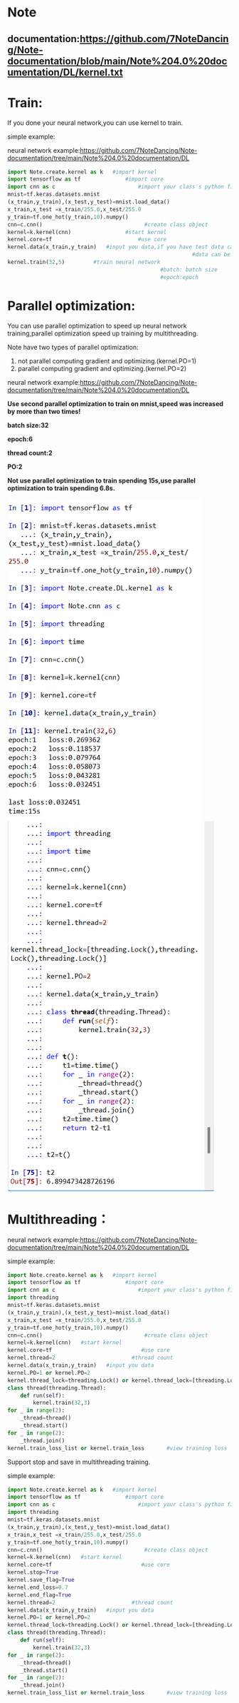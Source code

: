# Note
## documentation:https://github.com/7NoteDancing/Note-documentation/blob/main/Note%204.0%20documentation/DL/kernel.txt


# Train:
If you done your neural network,you can use kernel to train.

simple example:

neural network example:https://github.com/7NoteDancing/Note-documentation/tree/main/Note%204.0%20documentation/DL
```python
import Note.create.kernel as k   #import kernel
import tensorflow as tf              #import core
import cnn as c                          #import your class's python file
mnist=tf.keras.datasets.mnist
(x_train,y_train),(x_test,y_test)=mnist.load_data()
x_train,x_test =x_train/255.0,x_test/255.0
y_train=tf.one_hot(y_train,10).numpy()
cnn=c.cnn()                                #create class object
kernel=k.kernel(cnn)                 #start kernel
kernel.core=tf                           #use core
kernel.data(x_train,y_train)   #input you data,if you have test data can transfer to kernel API data()
                                                          #data can be a list,[data1,data2,...,datan]
kernel.train(32,5)         #train neural network
                                                #batch: batch size
                                                #epoch:epoch
```                                             


# Parallel optimization:
You can use parallel optimization to speed up neural network training,parallel optimization speed up training by multithreading.

Note have two types of parallel optimization:
1. not parallel computing gradient and optimizing.(kernel.PO=1)
2. parallel computing gradient and optimizing.(kernel.PO=2)

neural network example:https://github.com/7NoteDancing/Note-documentation/tree/main/Note%204.0%20documentation/DL

**Use second parallel optimization to train on mnist,speed was increased by more than two times!**

**batch size:32**

**epoch:6**

**thread count:2**

**PO:2**

**Not use parallel optimization to train spending 15s,use parallel optimization to train spending 6.8s.**

![1](https://github.com/7NoteDancing/Note-documentation/blob/main/1.png)
![2](https://github.com/7NoteDancing/Note-documentation/blob/main/2.png)


# Multithreading：
neural network example:https://github.com/7NoteDancing/Note-documentation/tree/main/Note%204.0%20documentation/DL

simple example:
```python
import Note.create.kernel as k   #import kernel
import tensorflow as tf              #import core
import cnn as c                          #import your class's python file
import threading
mnist=tf.keras.datasets.mnist
(x_train,y_train),(x_test,y_test)=mnist.load_data()
x_train,x_test =x_train/255.0,x_test/255.0
y_train=tf.one_hot(y_train,10).numpy()
cnn=c.cnn()                                #create class object
kernel=k.kernel(cnn)   #start kernel
kernel.core=tf                            #use core
kernel.thread=2                        #thread count
kernel.data(x_train,y_train)   #input you data
kernel.PO=1 or kernel.PO=2
kernel.thread_lock=threading.Lock() or kernel.thread_lock=[threading.Lock(),threading.Lock(),threading.Lock()]
class thread(threading.Thread):
	def run(self):
		kernel.train(32,3)
for _ in range(2):
	_thread=thread()
	_thread.start()
for _ in range(2):
	_thread.join()
kernel.train_loss_list or kernel.train_loss       #view training loss
```

Support stop and save in multithreading training.

simple example:
```python
import Note.create.kernel as k   #import kernel
import tensorflow as tf              #import core
import cnn as c                          #import your class's python file
import threading
mnist=tf.keras.datasets.mnist
(x_train,y_train),(x_test,y_test)=mnist.load_data()
x_train,x_test =x_train/255.0,x_test/255.0
y_train=tf.one_hot(y_train,10).numpy()
cnn=c.cnn()                                #create class object
kernel=k.kernel(cnn)   #start kernel
kernel.core=tf                            #use core
kernel.stop=True
kernel.save_flag=True
kernel.end_loss=0.7
kernel.end_flag=True
kernel.thread=2                        #thread count
kernel.data(x_train,y_train)   #input you data
kernel.PO=1 or kernel.PO=2
kernel.thread_lock=threading.Lock() or kernel.thread_lock=[threading.Lock(),threading.Lock(),threading.Lock()]
class thread(threading.Thread):
	def run(self):
		kernel.train(32,3)
for _ in range(2):
	_thread=thread()
	_thread.start()
for _ in range(2):
	_thread.join()
kernel.train_loss_list or kernel.train_loss       #view training loss
```
